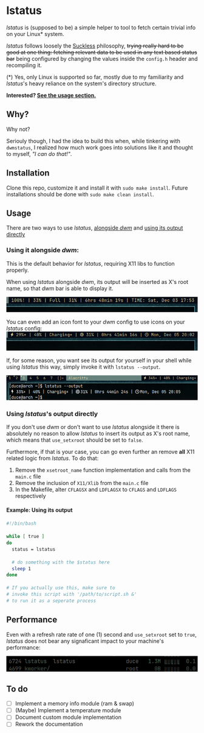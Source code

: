 # lstatus

_lstatus_ is (supposed to be) a simple helper to tool to fetch certain trivial info on your Linux* system.

_lstatus_ follows loosely the [Suckless](https://suckless.org) philosophy, ~~trying really hard to be good at one thing: fetching relevant data to be used in any text based status bar~~ being configured by changing the values inside the `config.h` header and recompiling it.

(*) Yes, only Linux is supported so far, mostly due to my familiarity and _lstatus_'s heavy reliance on the system's directory structure.

**Interested? [See the usage section.](#usage)**

## Why?
Why not?

Seriouly though, I had the idea to build this when, while tinkering with `dwmstatus`, I realized how much work goes into solutions like it and thought to myself, _"I can do that!"_.

## Installation

Clone this repo, customize it and install it with `sudo make install`. Future installations should be done with `sudo make clean install`.

## Usage

There are two ways to use _lstatus_, [alongside _dwm_](#using-it-alongside-dwm) and [using its output directly](#using-lstatuss-output-directly)

### Using it alongside _dwm_:

This is the default behavior for _lstatus_, requiring X11 libs to function properly.

When using _lstatus_ alongside _dwm_, its output will be inserted as X's root name, so that _dwm_ bar is able to display it.

![result1](assets/result1.png)

You can even add an icon font to your _dwm_ config to use icons on your _lstatus_ config:
![result2](assets/result2.png)

If, for some reason, you want see its output for yourself in your shell while using _lstatus_ this way, simply invoke it with `lstatus --output`.

![output_mode](assets/result3.png)

### Using _lstatus_'s output directly

If you don't use _dwm_ or don't want to use _lstatus_ alongside it there is absolutely no reason to allow _lstatus_ to insert its output as X's root name, which means that `use_setxroot` should be set to `false`.

Furthermore, if that is your case, you can go even further an remove **all** X11 related logic from _lstatus_. To do that:
1. Remove the `xsetroot_name` function implementation and calls from the `main.c` file
2. Remove the inclusion of `X11/Xlib` from the `main.c` file
3. In the Makefile, alter `CFLAGSX` and `LDFLAGSX` to `CFLAGS` and `LDFLAGS` 
    respectively

#### Example: Using its output

```bash
#!/bin/bash

while [ true ]
do
  status = lstatus

  # do something with the $status here
  sleep 1
done

# If you actually use this, make sure to
# invoke this script with '/path/to/script.sh &'
# to run it as a seperate process

```

## Performance

Even with a refresh rate rate of one (1) second and `use_setxroot` set to `true`, _lstatus_ does not bear any signaficant impact to your machine's performance:

![performance1](assets/lstatus_perf.png)

## To do
- [ ] Implement a memory info module (ram & swap)
- [ ] (Maybe) Implement a temperature module
- [ ] Document custom module implementation
- [ ] Rework the documentation
